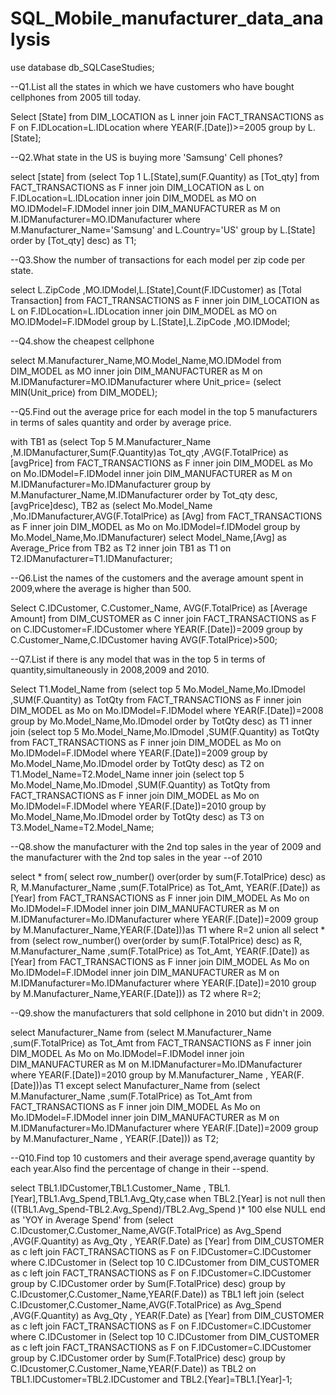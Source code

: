 # SQL_Mobile_manufacturer_data_analysis
use database db_SQLCaseStudies;

--Q1.List all the states in which we have customers who have bought cellphones from 2005 till today.
  
  Select [State] from DIM_LOCATION as L inner join FACT_TRANSACTIONS as F  on F.IDLocation=L.IDLocation
  where YEAR(F.[Date])>=2005 group by L.[State];

--Q2.What state in the US is buying more 'Samsung' Cell phones?

select [state] from (select Top 1 L.[State],sum(F.Quantity) as [Tot_qty] from FACT_TRANSACTIONS as F inner join DIM_LOCATION as L on F.IDLocation=L.IDLocation
inner join DIM_MODEL as MO on MO.IDModel=F.IDModel
inner join DIM_MANUFACTURER as M on M.IDManufacturer=MO.IDManufacturer
where M.Manufacturer_Name='Samsung' and L.Country='US'
group by L.[State]
order by [Tot_qty] desc) as T1;

--Q3.Show the number of transactions for each model per zip code per state.

select L.ZipCode ,MO.IDModel,L.[State],Count(F.IDCustomer) as [Total Transaction] from FACT_TRANSACTIONS as F 
inner join DIM_LOCATION as L on F.IDLocation=L.IDLocation
inner join DIM_MODEL as MO on MO.IDModel=F.IDModel
group by L.[State],L.ZipCode ,MO.IDModel;

--Q4.show the cheapest cellphone

  select M.Manufacturer_Name,MO.Model_Name,MO.IDModel from DIM_MODEL as MO
  inner join DIM_MANUFACTURER as M on M.IDManufacturer=MO.IDManufacturer
  where Unit_price= (select MIN(Unit_price) from DIM_MODEL);

--Q5.Find out the average price for each model in the top 5 manufacturers in terms of sales quantity and order by average price.

  with TB1 as (select Top 5 M.Manufacturer_Name ,M.IDManufacturer,Sum(F.Quantity)as Tot_qty ,AVG(F.TotalPrice) as [avgPrice] 
  from FACT_TRANSACTIONS as F 
  inner join DIM_MODEL as Mo on Mo.IDModel=F.IDModel
  inner join DIM_MANUFACTURER as M on M.IDManufacturer=Mo.IDManufacturer
  group by M.Manufacturer_Name,M.IDManufacturer
  order by Tot_qty desc,[avgPrice]desc),
  TB2 as (select Mo.Model_Name ,Mo.IDManufacturer,AVG(F.TotalPrice) as [Avg] from FACT_TRANSACTIONS as F
  inner join DIM_MODEL as Mo on Mo.IDModel=f.IDModel
  group by Mo.Model_Name,Mo.IDManufacturer)
  select Model_Name,[Avg] as Average_Price from TB2 as T2 inner join TB1 as T1 on T2.IDManufacturer=T1.IDManufacturer;

  --Q6.List the names of the customers and the average amount spent in 2009,where the average is higher than 500.
 
  Select C.IDCustomer, C.Customer_Name, AVG(F.TotalPrice) as [Average Amount] from DIM_CUSTOMER as C 
  inner join FACT_TRANSACTIONS as F on C.IDCustomer=F.IDCustomer
  where YEAR(F.[Date])=2009 
  group by C.Customer_Name,C.IDCustomer
  having  AVG(F.TotalPrice)>500;

  --Q7.List if there is any model that was in the top 5 in terms of quantity,simultaneously in 2008,2009 and 2010. 

  Select T1.Model_Name  from (select top 5 Mo.Model_Name,Mo.IDmodel ,SUM(F.Quantity) as TotQty from FACT_TRANSACTIONS as F
  inner join DIM_MODEL as Mo on Mo.IDModel=F.IDModel
  where YEAR(F.[Date])=2008 
  group by Mo.Model_Name,Mo.IDmodel
  order by TotQty desc) as T1 inner join
   (select top 5 Mo.Model_Name,Mo.IDmodel ,SUM(F.Quantity) as TotQty from FACT_TRANSACTIONS as F
  inner join DIM_MODEL as Mo on Mo.IDModel=F.IDModel
  where YEAR(F.[Date])=2009
  group by Mo.Model_Name,Mo.IDmodel
  order by TotQty desc) as T2 on T1.Model_Name=T2.Model_Name inner join
   (select top 5 Mo.Model_Name,Mo.IDmodel ,SUM(F.Quantity) as TotQty from FACT_TRANSACTIONS as F
  inner join DIM_MODEL as Mo on Mo.IDModel=F.IDModel
  where YEAR(F.[Date])=2010
  group by Mo.Model_Name,Mo.IDmodel
  order by TotQty desc) as T3 on T3.Model_Name=T2.Model_Name;

  --Q8.show the manufacturer with the 2nd top sales in the year of 2009 and the manufacturer with the 2nd top sales in the year
  --of 2010
 
 select * from( select row_number() over(order by sum(F.TotalPrice) desc) as R, M.Manufacturer_Name ,sum(F.TotalPrice) as Tot_Amt,
  YEAR(F.[Date]) as [Year]
  from FACT_TRANSACTIONS as F 
  inner join DIM_MODEL As Mo on Mo.IDModel=F.IDModel
  inner join DIM_MANUFACTURER as M on M.IDManufacturer=Mo.IDManufacturer
  where YEAR(F.[Date])=2009 
  group by  M.Manufacturer_Name,YEAR(F.[Date]))as T1
  where R=2 union all
  select * from (select row_number() over(order by sum(F.TotalPrice) desc) as R, M.Manufacturer_Name ,sum(F.TotalPrice) as Tot_Amt,
  YEAR(F.[Date]) as [Year]
  from FACT_TRANSACTIONS as F 
  inner join DIM_MODEL As Mo on Mo.IDModel=F.IDModel
  inner join DIM_MANUFACTURER as M on M.IDManufacturer=Mo.IDManufacturer
  where YEAR(F.[Date])=2010 
  group by  M.Manufacturer_Name,YEAR(F.[Date])) as T2
  where R=2; 

--Q9.show the manufacturers that sold cellphone in 2010 but didn't in 2009.
 
  select Manufacturer_Name from (select  M.Manufacturer_Name ,sum(F.TotalPrice) as Tot_Amt
  from FACT_TRANSACTIONS as F 
  inner join DIM_MODEL As Mo on Mo.IDModel=F.IDModel
  inner join DIM_MANUFACTURER as M on M.IDManufacturer=Mo.IDManufacturer
   where YEAR(F.[Date])=2010
  group by M.Manufacturer_Name , YEAR(F.[Date]))as T1
  except
  select Manufacturer_Name from (select  M.Manufacturer_Name ,sum(F.TotalPrice) as Tot_Amt
  from FACT_TRANSACTIONS as F 
  inner join DIM_MODEL As Mo on Mo.IDModel=F.IDModel
  inner join DIM_MANUFACTURER as M on M.IDManufacturer=Mo.IDManufacturer
   where YEAR(F.[Date])=2009
  group by M.Manufacturer_Name , YEAR(F.[Date])) as T2;

 --Q10.Find top 10 customers and their average spend,average quantity by each year.Also find the percentage of change in their
 --spend.

select TBL1.IDCustomer,TBL1.Customer_Name , TBL1.[Year],TBL1.Avg_Spend,TBL1.Avg_Qty,case when TBL2.[Year] is not null then
((TBL1.Avg_Spend-TBL2.Avg_Spend)/TBL2.Avg_Spend )* 100 
else NULL
end as 'YOY in Average Spend' from
(select C.IDcustomer,C.Customer_Name,AVG(F.TotalPrice) as Avg_Spend ,AVG(F.Quantity) as Avg_Qty ,
YEAR(F.Date) as [Year] from DIM_CUSTOMER as c 
left join FACT_TRANSACTIONS as F on F.IDCustomer=C.IDCustomer 
where C.IDCustomer in (Select top 10 C.IDCustomer from DIM_CUSTOMER as c 
left join FACT_TRANSACTIONS as F on F.IDCustomer=C.IDCustomer 
group by C.IDCustomer 
order by Sum(F.TotalPrice) desc)
group by C.IDcustomer,C.Customer_Name,YEAR(F.Date)) as TBL1 
left join 
(select C.IDcustomer,C.Customer_Name,AVG(F.TotalPrice) as Avg_Spend ,AVG(F.Quantity) as Avg_Qty ,
YEAR(F.Date) as [Year] from DIM_CUSTOMER as c 
left join FACT_TRANSACTIONS as F on F.IDCustomer=C.IDCustomer 
where C.IDCustomer in (Select top 10 C.IDCustomer from DIM_CUSTOMER as c 
left join FACT_TRANSACTIONS as F on F.IDCustomer=C.IDCustomer 
group by C.IDCustomer 
order by Sum(F.TotalPrice) desc)
group by C.IDcustomer,C.Customer_Name,YEAR(F.Date)) as TBL2 
on TBL1.IDCustomer=TBL2.IDCustomer and TBL2.[Year]=TBL1.[Year]-1;


